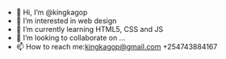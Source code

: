 - 👋 Hi, I’m @kingkagop
- 👀 I’m interested in web design
- 🌱 I’m currently learning HTML5, CSS and JS
- 💞️ I’m looking to collaborate on ...
- 📫 How to reach me:kingkagop@gmail.com +254743884167

<!---
kingkagop/kingkagop is a ✨ special ✨ repository because its `README.md` (this file) appears on your GitHub profile.
You can click the Preview link to take a look at your changes.
--->
